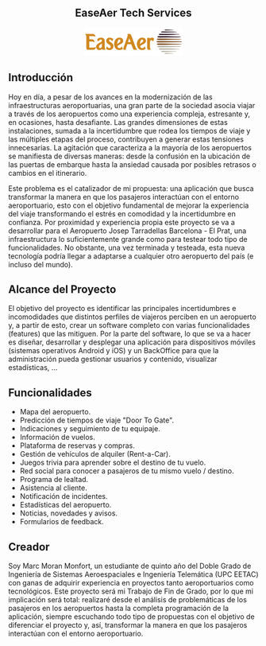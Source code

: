 <h2 align="center"> EaseAer Tech Services </h2>


<p align="center">
  <img width="200" height="55" src="EaseAer_Logo.png">
</p>

## Introducción

Hoy en día, a pesar de los avances en la modernización de las infraestructuras aeroportuarias, una gran parte de la sociedad asocia viajar a través de los aeropuertos como una experiencia compleja, estresante y, en ocasiones, hasta desafiante. Las grandes dimensiones de estas instalaciones, sumada a la incertidumbre que rodea los tiempos de viaje y las múltiples etapas del proceso, contribuyen a generar estas tensiones innecesarias. La agitación que caracteriza a la mayoría de los aeropuertos se manifiesta de diversas maneras: desde la confusión en la ubicación de las puertas de embarque hasta la ansiedad causada por posibles retrasos o cambios en el itinerario. 

Este problema es el catalizador de mi propuesta: una aplicación que busca transformar la manera en que los pasajeros interactúan con el entorno aeroportuario, esto con el objetivo fundamental de mejorar la experiencia del viaje transformando el estrés en comodidad y la incertidumbre en confianza. Por proximidad y experiencia propia este proyecto se va a desarrollar para el Aeropuerto Josep Tarradellas Barcelona - El Prat, una infraestructura lo suficientemente grande como para testear todo tipo de funcionalidades. No obstante, una vez terminada y testeada, esta nueva tecnología podría llegar a adaptarse a cualquier otro aeropuerto del país (e incluso del mundo).

## Alcance del Proyecto

El objetivo del proyecto es identificar las principales incertidumbres e incomodidades que distintos perfiles de viajeros perciben en un aeropuerto y, a partir de esto, crear un software completo con varias funcionalidades (features) que las mitiguen. Por la parte del software, lo que se va a hacer es diseñar, desarrollar y desplegar una aplicación para dispositivos móviles (sistemas operativos Android y iOS) y un BackOffice para que la administración pueda gestionar usuarios y contenido, visualizar estadísticas, …

## Funcionalidades

* Mapa del aeropuerto.
* Predicción de tiempos de viaje "Door To Gate".
* Indicaciones y seguimiento de tu equipaje.
* Información de vuelos.
* Plataforma de reservas y compras.
* Gestión de vehículos de alquiler (Rent-a-Car).
* Juegos trivia para aprender sobre el destino de tu vuelo.
* Red social para conocer a pasajeros de tu mismo vuelo / destino.
* Programa de lealtad.
* Asistencia al cliente.
* Notificación de incidentes.
* Estadísticas del aeropuerto.
* Noticias, novedades y avisos.
* Formularios de feedback.

## Creador

Soy Marc Moran Monfort, un estudiante de quinto año del Doble Grado de Ingeniería de Sistemas Aeroespaciales e Ingeniería Telemática (UPC EETAC) con ganas de adquirir experiencia en proyectos tanto aeroportuarios como tecnológicos. Este proyecto será mi Trabajo de Fin de Grado, por lo que mi implicación será total: realizaré desde el análisis de problemáticas de los pasajeros en los aeropuertos hasta la completa programación de la aplicación, siempre escuchando todo tipo de propuestas con el objetivo de diferenciar el proyecto y, así, transformar la manera en que los pasajeros interactúan con el entorno aeroportuario.